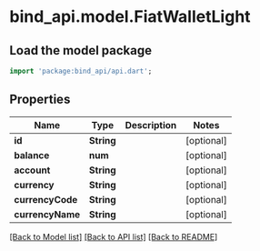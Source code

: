 # bind_api.model.FiatWalletLight

## Load the model package
```dart
import 'package:bind_api/api.dart';
```

## Properties
Name | Type | Description | Notes
------------ | ------------- | ------------- | -------------
**id** | **String** |  | [optional] 
**balance** | **num** |  | [optional] 
**account** | **String** |  | [optional] 
**currency** | **String** |  | [optional] 
**currencyCode** | **String** |  | [optional] 
**currencyName** | **String** |  | [optional] 

[[Back to Model list]](../README.md#documentation-for-models) [[Back to API list]](../README.md#documentation-for-api-endpoints) [[Back to README]](../README.md)


